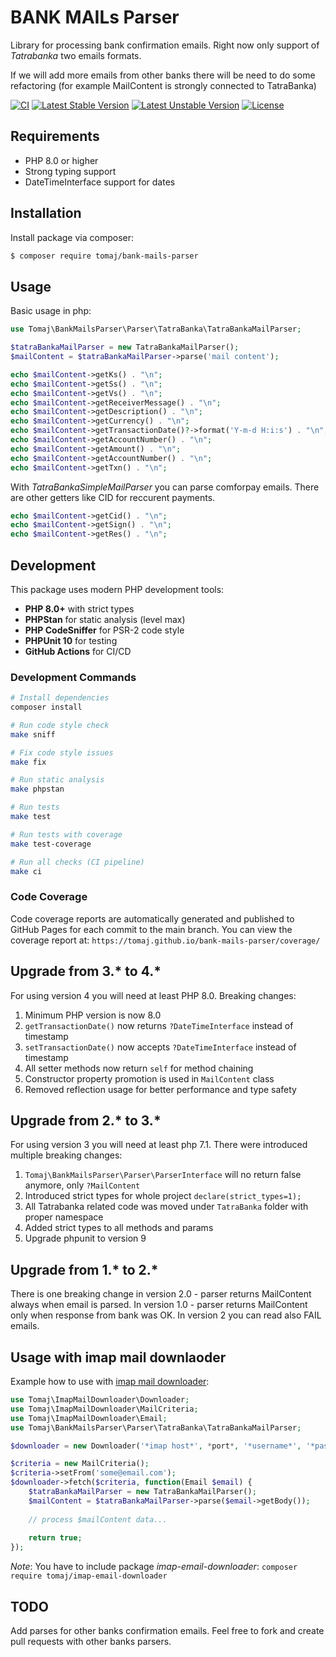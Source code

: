 BANK MAILs Parser
====================

Library for processing bank confirmation emails.
Right now only support of *Tatrabanka* two emails formats. 

If we will add more emails from other banks there will be need to do some refactoring (for example MailContent is strongly connected to TatraBanka)

[![CI](https://github.com/tomaj/bank-mails-parser/workflows/CI/badge.svg)](https://github.com/tomaj/bank-mails-parser/actions)
[![Latest Stable Version](https://poser.pugx.org/tomaj/bank-mails-parser/v/stable.svg)](https://packagist.org/packages/tomaj/bank-mails-parser)
[![Latest Unstable Version](https://poser.pugx.org/tomaj/bank-mails-parser/v/unstable.svg)](https://packagist.org/packages/tomaj/bank-mails-parser)
[![License](https://poser.pugx.org/tomaj/bank-mails-parser/license.svg)](https://packagist.org/packages/tomaj/bank-mails-parser)

Requirements
------------

- PHP 8.0 or higher
- Strong typing support
- DateTimeInterface support for dates

Installation
------------

Install package via composer:

``` bash
$ composer require tomaj/bank-mails-parser
```

Usage
-----

Basic usage in php:

``` php
use Tomaj\BankMailsParser\Parser\TatraBanka\TatraBankaMailParser;

$tatraBankaMailParser = new TatraBankaMailParser();
$mailContent = $tatraBankaMailParser->parse('mail content');

echo $mailContent->getKs() . "\n";
echo $mailContent->getSs() . "\n";
echo $mailContent->getVs() . "\n";
echo $mailContent->getReceiverMessage() . "\n";
echo $mailContent->getDescription() . "\n";
echo $mailContent->getCurrency() . "\n";
echo $mailContent->getTransactionDate()?->format('Y-m-d H:i:s') . "\n";
echo $mailContent->getAccountNumber() . "\n";
echo $mailContent->getAmount() . "\n";
echo $mailContent->getAccountNumber() . "\n";
echo $mailContent->getTxn() . "\n";
```

With *TatraBankaSimpleMailParser* you can parse comforpay emails. There are other getters like CID for reccurent payments.

``` php
echo $mailContent->getCid() . "\n";
echo $mailContent->getSign() . "\n";
echo $mailContent->getRes() . "\n";
```

Development
-----------

This package uses modern PHP development tools:

- **PHP 8.0+** with strict types
- **PHPStan** for static analysis (level max)
- **PHP CodeSniffer** for PSR-2 code style
- **PHPUnit 10** for testing
- **GitHub Actions** for CI/CD

### Development Commands

``` bash
# Install dependencies
composer install

# Run code style check
make sniff

# Fix code style issues
make fix

# Run static analysis
make phpstan

# Run tests
make test

# Run tests with coverage
make test-coverage

# Run all checks (CI pipeline)
make ci
```

### Code Coverage

Code coverage reports are automatically generated and published to GitHub Pages for each commit to the main branch. You can view the coverage report at: `https://tomaj.github.io/bank-mails-parser/coverage/`

Upgrade from 3.* to 4.*
-----------------------

For using version 4 you will need at least PHP 8.0.
Breaking changes:
1. Minimum PHP version is now 8.0
2. `getTransactionDate()` now returns `?DateTimeInterface` instead of timestamp
3. `setTransactionDate()` now accepts `?DateTimeInterface` instead of timestamp
4. All setter methods now return `self` for method chaining
5. Constructor property promotion is used in `MailContent` class
6. Removed reflection usage for better performance and type safety

Upgrade from 2.* to 3.*
-----------------------

For using version 3 you will need at least php 7.1.
There were introduced multiple breaking changes:
1. `Tomaj\BankMailsParser\Parser\ParserInterface` will no return false anymore, only `?MailContent`
2. Introduced strict types for whole project `declare(strict_types=1);`
3. All Tatrabanka related code was moved under `TatraBanka` folder with proper namespace
4. Added strict types to all methods and params
5. Upgrade phpunit to version 9   

Upgrade from 1.* to 2.*
-----------------------

There is one breaking change in version 2.0 - parser returns MailContent always when email is parsed. In version 1.0 - parser returns MailContent only when response from bank was OK. In version 2 you can read also FAIL emails.

Usage with imap mail downlaoder
-------------------------------

Example how to use with [imap mail downloader](https://github.com/tomaj/bank-mails-parser):

``` php
use Tomaj\ImapMailDownloader\Downloader;
use Tomaj\ImapMailDownloader\MailCriteria;
use Tomaj\ImapMailDownloader\Email;
use Tomaj\BankMailsParser\Parser\TatraBanka\TatraBankaMailParser;

$downloader = new Downloader('*imap host*', *port*, '*username*', '*password*');

$criteria = new MailCriteria();
$criteria->setFrom('some@email.com');
$downloader->fetch($criteria, function(Email $email) {
    $tatraBankaMailParser = new TatraBankaMailParser();
	$mailContent = $tatraBankaMailParser->parse($email->getBody());
	
	// process $mailContent data...
	
	return true;
});
```

*Note*: You have to include package *imap-email-downloader*: ```composer require tomaj/imap-email-downloader```

TODO
----

Add parses for other banks confirmation emails.
Feel free to fork and create pull requests with other banks parsers.
